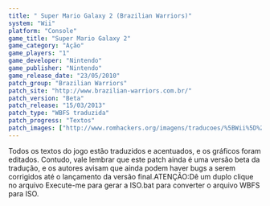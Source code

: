 ```yaml
---
title: " Super Mario Galaxy 2 (Brazilian Warriors)"
system: "Wii"
platform: "Console"
game_title: "Super Mario Galaxy 2"
game_category: "Ação"
game_players: "1"
game_developer: "Nintendo"
game_publisher: "Nintendo"
game_release_date: "23/05/2010"
patch_group: "Brazilian Warriors"
patch_site: "http://www.brazilian-warriors.com.br/"
patch_version: "Beta"
patch_release: "15/03/2013"
patch_type: "WBFS traduzida"
patch_progress: "Textos"
patch_images: ["http://www.romhackers.org/imagens/traducoes/%5BWii%5D%20Super%20Mario%20Galaxy%202%20-%20Brazilian%20Warriors%20-%201.jpg","http://www.romhackers.org/imagens/traducoes/%5BWii%5D%20Super%20Mario%20Galaxy%202%20-%20Brazilian%20Warriors%20-%202.jpg","http://www.romhackers.org/imagens/traducoes/%5BWii%5D%20Super%20Mario%20Galaxy%202%20-%20Brazilian%20Warriors%20-%203.jpg"]
---
```

Todos os textos do jogo estão traduzidos e acentuados, e os gráficos foram editados. Contudo, vale lembrar que este patch ainda é uma versão beta da tradução, e os autores avisam que ainda podem haver bugs a serem corrigidos até o lançamento da versão final.ATENÇÃO:Dê um duplo clique no arquivo Execute-me para gerar a ISO.bat para converter o arquivo WBFS para ISO.